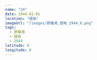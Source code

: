 ```yaml
---
name: "24"
date: 1944-01-01
location: "缅甸"
imageUrl: "/images/廖耀湘_缅甸_1944_6.png"
tags:
  - 廖耀湘
  - 缅甸
  - 1944
latitude: 0
longitude: 0
---
```

